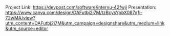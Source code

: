 Project Link: https://devpost.com/software/intervu-42fwji
Presentation: https://www.canva.com/design/DAFutbj2i7M/tzBcysYpbX087q1i-72wMA/view?utm_content=DAFutbj2i7M&utm_campaign=designshare&utm_medium=link&utm_source=editor
